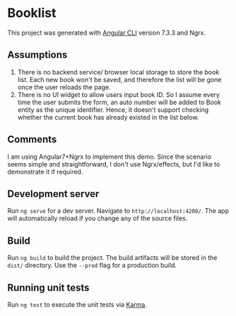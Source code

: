# Booklist

This project was generated with [Angular CLI](https://github.com/angular/angular-cli) version 7.3.3 and Ngrx.

## Assumptions
1. There is no backend service/ browser local storage to store the book list. Each new book won't be saved, and therefore the list will be gone once the user reloads the page. 
2. There is no UI widget to allow users input book ID. So I assume every time the user submits the form, an auto number will be added to Book entity as the unique identifier. Hence, it doesn't support checking whether the current book has already existed in the list below.

## Comments
I am using Angular7+Ngrx to implement this demo. Since the scenario seems simple and straightforward, I don't use Ngrx/effects, but I'd like to demonstrate it if required.

## Development server

Run `ng serve` for a dev server. Navigate to `http://localhost:4200/`. The app will automatically reload if you change any of the source files.

## Build

Run `ng build` to build the project. The build artifacts will be stored in the `dist/` directory. Use the `--prod` flag for a production build.

## Running unit tests

Run `ng test` to execute the unit tests via [Karma](https://karma-runner.github.io).
